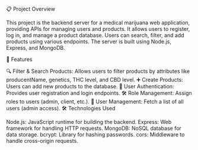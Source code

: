 📋 Project Overview

This project is the backend server for a medical marijuana web application, providing APIs for managing users and products. It allows users to register, log in, and manage a product database. Users can search, filter, and add products using various endpoints. The server is built using Node.js, Express, and MongoDB.

🚀 Features

🔍 Filter & Search Products: Allows users to filter products by attributes like producentName, genetics, THC level, and CBD level.
➕ Create Products: Users can add new products to the database.
🔐 User Authentication: Provides user registration and login endpoints.
🛠️ Role Management: Assign roles to users (admin, client, etc.).
👤 User Management: Fetch a list of all users (admin access).
🛠️ Technologies Used

Node.js: JavaScript runtime for building the backend.
Express: Web framework for handling HTTP requests.
MongoDB: NoSQL database for data storage.
bcrypt: Library for hashing passwords.
cors: Middleware to handle cross-origin requests.
